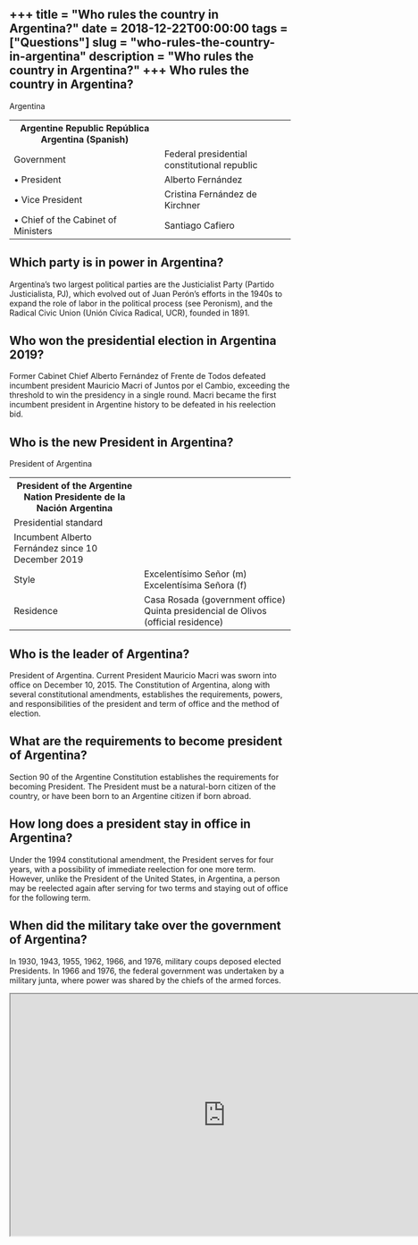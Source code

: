 +++
title = "Who rules the country in Argentina?"
date = 2018-12-22T00:00:00
tags = ["Questions"]
slug = "who-rules-the-country-in-argentina"
description = "Who rules the country in Argentina?"
+++
Who rules the country in Argentina?
-----------------------------------

Argentina

<table><tr><th>Argentine Republic República Argentina (Spanish)</th></tr><tr><td>Government</td><td>Federal presidential constitutional republic</td></tr><tr><td>• President</td><td>Alberto Fernández</td></tr><tr><td>• Vice President</td><td>Cristina Fernández de Kirchner</td></tr><tr><td>• Chief of the Cabinet of Ministers</td><td>Santiago Cafiero</td></tr></table>

Which party is in power in Argentina?
-------------------------------------

Argentina’s two largest political parties are the Justicialist Party (Partido Justicialista, PJ), which evolved out of Juan Perón’s efforts in the 1940s to expand the role of labor in the political process (see Peronism), and the Radical Civic Union (Unión Cívica Radical, UCR), founded in 1891.

Who won the presidential election in Argentina 2019?
----------------------------------------------------

Former Cabinet Chief Alberto Fernández of Frente de Todos defeated incumbent president Mauricio Macri of Juntos por el Cambio, exceeding the threshold to win the presidency in a single round. Macri became the first incumbent president in Argentine history to be defeated in his reelection bid.

Who is the new President in Argentina?
--------------------------------------

President of Argentina

<table><tr><th>President of the Argentine Nation Presidente de la Nación Argentina</th></tr><tr><td>Presidential standard</td></tr><tr><td>Incumbent Alberto Fernández since 10 December 2019</td></tr><tr><td>Style</td><td>Excelentísimo Señor (m) Excelentísima Señora (f)</td></tr><tr><td>Residence</td><td>Casa Rosada (government office) Quinta presidencial de Olivos (official residence)</td></tr></table>

Who is the leader of Argentina?
-------------------------------

President of Argentina. Current President Mauricio Macri was sworn into office on December 10, 2015. The Constitution of Argentina, along with several constitutional amendments, establishes the requirements, powers, and responsibilities of the president and term of office and the method of election.

What are the requirements to become president of Argentina?
-----------------------------------------------------------

Section 90 of the Argentine Constitution establishes the requirements for becoming President. The President must be a natural-born citizen of the country, or have been born to an Argentine citizen if born abroad.

How long does a president stay in office in Argentina?
------------------------------------------------------

Under the 1994 constitutional amendment, the President serves for four years, with a possibility of immediate reelection for one more term. However, unlike the President of the United States, in Argentina, a person may be reelected again after serving for two terms and staying out of office for the following term.

When did the military take over the government of Argentina?
------------------------------------------------------------

In 1930, 1943, 1955, 1962, 1966, and 1976, military coups deposed elected Presidents. In 1966 and 1976, the federal government was undertaken by a military junta, where power was shared by the chiefs of the armed forces.

<iframe allow="accelerometer; autoplay; clipboard-write; encrypted-media; gyroscope; picture-in-picture" allowfullscreen="" class="__youtube_prefs__  epyt-is-override  no-lazyload" data-no-lazy="1" data-origheight="433" data-origwidth="770" data-skipgform_ajax_framebjll="" height="433" id="_ytid_96657" loading="lazy" src="https://www.youtube.com/embed/VgeHOsb34yA?enablejsapi=1&autoplay=0&cc_load_policy=0&cc_lang_pref=&iv_load_policy=1&loop=0&modestbranding=0&rel=1&fs=1&playsinline=0&autohide=2&theme=dark&color=red&controls=1&" title="YouTube player" width="770"></iframe>